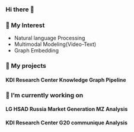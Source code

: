 ### Hi there 👋

### 🌱 My Interest
- Natural language Processing
- Multimodal Modeling(Video-Text)
- Graph Embedding 

### 👯 My projects
#### KDI Research Center Knowledge Graph Pipeline 


### 🔭 I’m currently working on
#### LG HSAD Russia Market Generation MZ Analysis
#### KDI Research Center G20 communique Analysis

<!--
**maxha97/maxha97** is a ✨ _special_ ✨ repository because its `README.md` (this file) appears on your GitHub profile.

Here are some ideas to get you started:

- 🔭 I’m currently working on ...
- 🌱 I’m currently learning ...
- 👯 I’m looking to collaborate on ...
- 🤔 I’m looking for help with ...
- 💬 Ask me about ...
- 📫 How to reach me: ...
- 😄 Pronouns: ...
- ⚡ Fun fact: ...
-->
